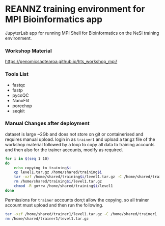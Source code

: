 # REANNZ training environment for MPI Bioinformatics app

JupyterLab app for running MPI Shell for Bioinformatics on the NeSI training environment.

### Workshop Material
https://genomicsaotearoa.github.io/hts_workshop_mpi/

### Tools List
* fastqc
* fastp
* pycoQC
* NanoFlit
* porechop
* seqkit

###  Manual Changes after deployment
dataset is large ~2Gb and does not store on git or containerised and requires manual upload.
login in as `trainer1` and upload a tar.gz file of the workshop material followed by a loop to copy all data to training accounts and then also for the trainer accounts, modify as required.

``` bash
for i in $(seq 1 10)
do
    echo copying to training$i
    cp level1.tar.gz /home/shared/training$i
    tar -xzf /home/shared/training$i/level1.tar.gz -C /home/shared/training$i
    rm /home/shared/training$i/level1.tar.gz
    chmod -R go+rw /home/shared/training$i/level1
done
```
Permissions for `trainer` accounts don;t allow the copying, so all trainer account must upload and then run the following.

``` bash
tar -xzf /home/shared/trainer1/level1.tar.gz -C /home/shared/trainer1
rm /home/shared/trainer1/level1.tar.gz
```



